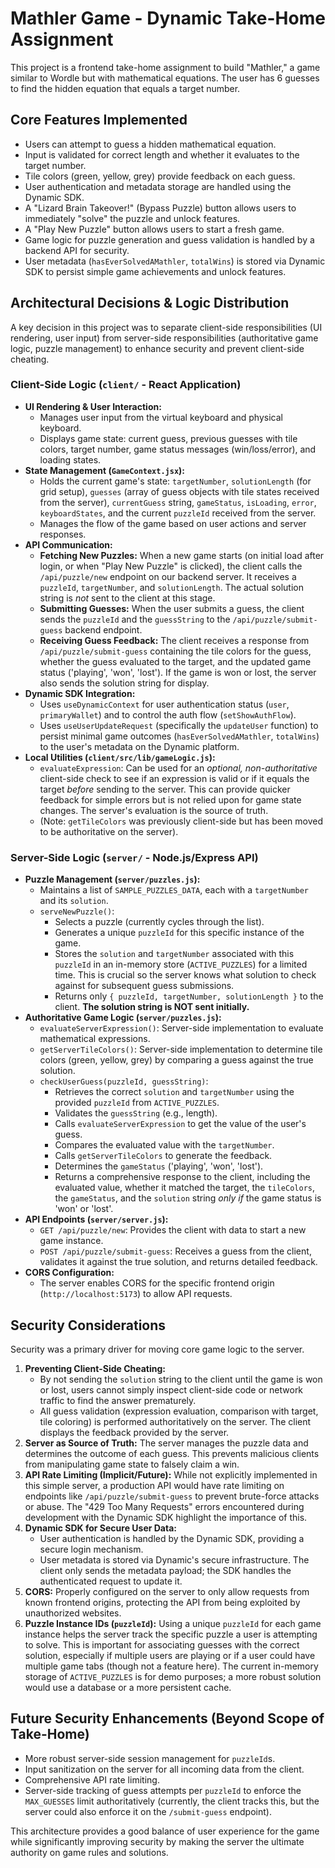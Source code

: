 # Mathler Game - Dynamic Take-Home Assignment

This project is a frontend take-home assignment to build "Mathler," a game similar to Wordle but with mathematical equations. The user has 6 guesses to find the hidden equation that equals a target number.

## Core Features Implemented

- Users can attempt to guess a hidden mathematical equation.
- Input is validated for correct length and whether it evaluates to the target number.
- Tile colors (green, yellow, grey) provide feedback on each guess.
- User authentication and metadata storage are handled using the Dynamic SDK.
- A "Lizard Brain Takeover!" (Bypass Puzzle) button allows users to immediately "solve" the puzzle and unlock features.
- A "Play New Puzzle" button allows users to start a fresh game.
- Game logic for puzzle generation and guess validation is handled by a backend API for security.
- User metadata (`hasEverSolvedAMathler`, `totalWins`) is stored via Dynamic SDK to persist simple game achievements and unlock features.

## Architectural Decisions & Logic Distribution

A key decision in this project was to separate client-side responsibilities (UI rendering, user input) from server-side responsibilities (authoritative game logic, puzzle management) to enhance security and prevent client-side cheating.

### Client-Side Logic (`client/` - React Application)

- **UI Rendering & User Interaction:**
  - Manages user input from the virtual keyboard and physical keyboard.
  - Displays game state: current guess, previous guesses with tile colors, target number, game status messages (win/loss/error), and loading states.
- **State Management (`GameContext.jsx`):**
  - Holds the current game's state: `targetNumber`, `solutionLength` (for grid setup), `guesses` (array of guess objects with tile states received from the server), `currentGuess` string, `gameStatus`, `isLoading`, `error`, `keyboardStates`, and the current `puzzleId` received from the server.
  - Manages the flow of the game based on user actions and server responses.
- **API Communication:**
  - **Fetching New Puzzles:** When a new game starts (on initial load after login, or when "Play New Puzzle" is clicked), the client calls the `/api/puzzle/new` endpoint on our backend server. It receives a `puzzleId`, `targetNumber`, and `solutionLength`. The actual solution string is _not_ sent to the client at this stage.
  - **Submitting Guesses:** When the user submits a guess, the client sends the `puzzleId` and the `guessString` to the `/api/puzzle/submit-guess` backend endpoint.
  - **Receiving Guess Feedback:** The client receives a response from `/api/puzzle/submit-guess` containing the tile colors for the guess, whether the guess evaluated to the target, and the updated game status ('playing', 'won', 'lost'). If the game is won or lost, the server also sends the solution string for display.
- **Dynamic SDK Integration:**
  - Uses `useDynamicContext` for user authentication status (`user`, `primaryWallet`) and to control the auth flow (`setShowAuthFlow`).
  - Uses `useUserUpdateRequest` (specifically the `updateUser` function) to persist minimal game outcomes (`hasEverSolvedAMathler`, `totalWins`) to the user's metadata on the Dynamic platform.
- **Local Utilities (`client/src/lib/gameLogic.js`):**
  - `evaluateExpression`: Can be used for an _optional, non-authoritative_ client-side check to see if an expression is valid or if it equals the target _before_ sending to the server. This can provide quicker feedback for simple errors but is not relied upon for game state changes. The server's evaluation is the source of truth.
  - (Note: `getTileColors` was previously client-side but has been moved to be authoritative on the server).

### Server-Side Logic (`server/` - Node.js/Express API)

- **Puzzle Management (`server/puzzles.js`):**
  - Maintains a list of `SAMPLE_PUZZLES_DATA`, each with a `targetNumber` and its `solution`.
  - `serveNewPuzzle()`:
    - Selects a puzzle (currently cycles through the list).
    - Generates a unique `puzzleId` for this specific instance of the game.
    - Stores the `solution` and `targetNumber` associated with this `puzzleId` in an in-memory store (`ACTIVE_PUZZLES`) for a limited time. This is crucial so the server knows what solution to check against for subsequent guess submissions.
    - Returns only `{ puzzleId, targetNumber, solutionLength }` to the client. **The solution string is NOT sent initially.**
- **Authoritative Game Logic (`server/puzzles.js`):**
  - `evaluateServerExpression()`: Server-side implementation to evaluate mathematical expressions.
  - `getServerTileColors()`: Server-side implementation to determine tile colors (green, yellow, grey) by comparing a guess against the true solution.
  - `checkUserGuess(puzzleId, guessString)`:
    - Retrieves the correct `solution` and `targetNumber` using the provided `puzzleId` from `ACTIVE_PUZZLES`.
    - Validates the `guessString` (e.g., length).
    - Calls `evaluateServerExpression` to get the value of the user's guess.
    - Compares the evaluated value with the `targetNumber`.
    - Calls `getServerTileColors` to generate the feedback.
    - Determines the `gameStatus` ('playing', 'won', 'lost').
    - Returns a comprehensive response to the client, including the evaluated value, whether it matched the target, the `tileColors`, the `gameStatus`, and the `solution` string _only if_ the game status is 'won' or 'lost'.
- **API Endpoints (`server/server.js`):**
  - `GET /api/puzzle/new`: Provides the client with data to start a new game instance.
  - `POST /api/puzzle/submit-guess`: Receives a guess from the client, validates it against the true solution, and returns detailed feedback.
- **CORS Configuration:**
  - The server enables CORS for the specific frontend origin (`http://localhost:5173`) to allow API requests.

## Security Considerations

Security was a primary driver for moving core game logic to the server.

1.  **Preventing Client-Side Cheating:**
    - By not sending the `solution` string to the client until the game is won or lost, users cannot simply inspect client-side code or network traffic to find the answer prematurely.
    - All guess validation (expression evaluation, comparison with target, tile coloring) is performed authoritatively on the server. The client displays the feedback provided by the server.
2.  **Server as Source of Truth:** The server manages the puzzle data and determines the outcome of each guess. This prevents malicious clients from manipulating game state to falsely claim a win.
3.  **API Rate Limiting (Implicit/Future):** While not explicitly implemented in this simple server, a production API would have rate limiting on endpoints like `/api/puzzle/submit-guess` to prevent brute-force attacks or abuse. The "429 Too Many Requests" errors encountered during development with the Dynamic SDK highlight the importance of this.
4.  **Dynamic SDK for Secure User Data:**
    - User authentication is handled by the Dynamic SDK, providing a secure login mechanism.
    - User metadata is stored via Dynamic's secure infrastructure. The client only sends the metadata payload; the SDK handles the authenticated request to update it.
5.  **CORS:** Properly configured on the server to only allow requests from known frontend origins, protecting the API from being exploited by unauthorized websites.
6.  **Puzzle Instance IDs (`puzzleId`):** Using a unique `puzzleId` for each game instance helps the server track the specific puzzle a user is attempting to solve. This is important for associating guesses with the correct solution, especially if multiple users are playing or if a user could have multiple game tabs (though not a feature here). The current in-memory storage of `ACTIVE_PUZZLES` is for demo purposes; a more robust solution would use a database or a more persistent cache.

## Future Security Enhancements (Beyond Scope of Take-Home)

- More robust server-side session management for `puzzleId`s.
- Input sanitization on the server for all incoming data from the client.
- Comprehensive API rate limiting.
- Server-side tracking of guess attempts per `puzzleId` to enforce the `MAX_GUESSES` limit authoritatively (currently, the client tracks this, but the server could also enforce it on the `/submit-guess` endpoint).

This architecture provides a good balance of user experience for the game while significantly improving security by making the server the ultimate authority on game rules and solutions.

